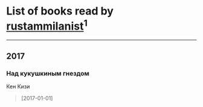 # List of books read by [rustammilanist](http://vk.com/id439343791)<sup>1</sup>
---

## 2017

### Над кукушкиным гнездом
Кен Кизи
> [2017-01-01] 



